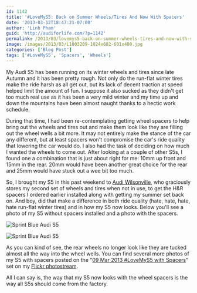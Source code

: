 ```yaml
---
id: 1142
title: '#LoveMyS5: Back on Summer Wheels/Tires And Now With Spacers'
date: '2013-03-12T18:47:21-07:00'
author: 'Linh Pham'
guid: 'http://audiforlife.com/?p=1142'
permalink: /2013/03/lovemys5-back-on-summer-wheels-tires-and-now-with-spacers/
image: /images/2013/03/L1003209-1024x682-601x400.jpg
categories: ['Blog Post']
tags: ['#LoveMyS5', 'Spacers', 'Wheels']
---
```


My Audi S5 has been running on its winter wheels and tires since late Autumn and it has been pretty rough. Not only do the run-flat winter tires make the ride harsh as all get out, but its lack of decent traction at speed helped limit the amount of fun. I suppose it also sucked as they didn't get too much real use as it has been a very mild winter and my time up and down the mountains have been almost naught thanks to a hectic work schedule.

During that time, I had been re-contemplating getting wheel spacers to help bring out the wheels and tires out and make them look like they are filling out the wheel wells a bit more. It may not entirely make the stance of the car any different, but at least spacers won't compromise the car's ride quality that lowering the car would do. I also had the task of deciding on how much I wanted the wheels to come out. After looking at a couple of other S5s, I found one a combination that is just about right for me: 10mm up front and 15mm in the rear. 20mm would have been another great choice for the rear and 25mm would have stuck out a wee bit too much.

So, I brought my S5 in this past weekend to [Audi Wilsonville](http://www.audiwilsonville.com), who graciously stores my second set of wheels and tires when not in use, to get the H&R spacers I ordered earlier installed along with getting my summer set back on. And boy, did that make a difference in both ride quality (hate, hate, hate, hate run-flat winter tires) and in how my S5 now looks. Below you'll see a photo of my S5 without spacers installed and a photo with the spacers.

![Sprint Blue Audi S5](/images/2013/03/L1000547-1024x652.jpg)

![Sprint Blue Audi S5](/images/2013/03/L1003209-1024x682.jpg)

As you can kind of see, the rear wheels no longer look like they are tucked almost all the way into the wheel wells. You can find several more photos of my S5 with spacers posted on the "[09 Mar 2013 #LoveMyS5 with Spacers](http://www.flickr.com/photos/questionlp/sets/72157632965756378/)" set on my [Flickr photostream](http://www.flickr.com/photos/questionlp/).

All I can say is, the way that my S5 now looks with the wheel spacers is the way all S5s should come from the factory.
